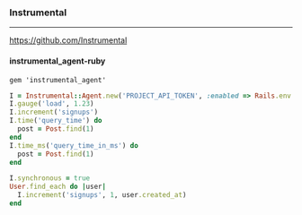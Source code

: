### Instrumental
---
https://github.com/Instrumental

#### instrumental_agent-ruby
```
gem 'instrumental_agent'

```

```ruby
I = Instrumental::Agent.new('PROJECT_API_TOKEN', :enabled => Rails.env.production?)
I.gauge('load', 1.23)
I.increment('signups')
I.time('query_time') do
  post = Post.find(1)
end
I.time_ms('query_time_in_ms') do
  post = Post.find(1)
end

I.synchronous = true
User.find_each do |user|
  I.increment('signups', 1, user.created_at)
end

```

```

```


